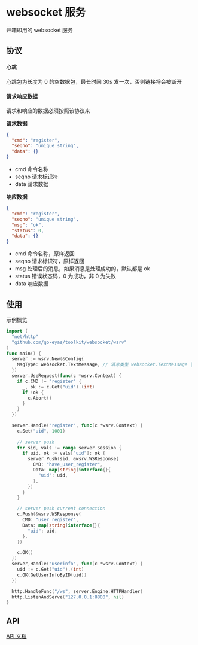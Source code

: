 # websocket 服务

开箱即用的 websocket 服务

## 协议

#### 心跳

心跳包为长度为 0 的空数据包，最长时间 30s 发一次，否则链接将会被断开

#### 请求响应数据

请求和响应的数据必须按照该协议来

**请求数据**

```json
{
  "cmd": "register",
  "seqno": "unique string",
  "data": {}
}
```

 * cmd 命令名称
 * seqno 请求标识符
 * data 请求数据


**响应数据**

```json
{
  "cmd": "register",
  "seqno": "unique string",
  "msg": "ok",
  "status": 0,
  "data": {}
}
```

 * cmd 命令名称，原样返回
 * seqno 请求标识符，原样返回
 * msg 处理后的消息，如果消息是处理成功的，默认都是 ok
 * status 错误状态码，0 为成功，非 0 为失败
 * data 响应数据

## 使用

示例概览

```go
import (
  "net/http"
  "github.com/go-eyas/toolkit/websocket/wsrv"
)
func main() {
  server := wsrv.New(&Config{
    MsgType: websocket.TextMessage, // 消息类型 websocket.TextMessage | websocke.BinaryMessage
  })
  server.UseRequest(func(c *wsrv.Context) {
    if c.CMD != "register" {
      _, ok := c.Get("uid").(int)
      if !ok {
        c.Abort()
      }
    }
  })

  server.Handle("register", func(c *wsrv.Context) {
    c.Set("uid", 1001)
    
    // server push
    for sid, vals := range server.Session {
      if uid, ok := vals["uid"]; ok {
        server.Push(sid, &wsrv.WSResponse{
          CMD: "have_user_register",
          Data: map[string]interface{}{
            "uid": uid,
          },
        })
      } 
    }

    // server push current connection
    c.Push(&wsrv.WSResponse{
      CMD: "user_register",
      Data: map[string]interface{}{
        "uid": uid,
      },
    })

    c.OK()
  })
  server,Handle("userinfo", func(c *wsrv.Context) {
    uid := c.Get("uid").(int)
    c.OK(GetUserInfoByID(uid))
  })

  http.HandleFunc("/ws", server.Engine.HTTPHandler)
  http.ListenAndServe("127.0.0.1:8800", nil)
}
```

## API

[API 文档](https://gowalker.org/github.com/go-eyas/toolkit/websocket/wsrv)